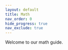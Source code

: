 ```yaml
---
layout: default
title: Math
nav_order: 0
hide_progress: true
nav_exclude: true
---
```

Welcome to our math guide.